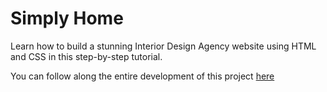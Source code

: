 # Simply Home
Learn how to build a stunning Interior Design Agency website using HTML and CSS in this step-by-step tutorial.

You can follow along the entire development of this project <a href="https://www.youtube.com/watch?v=6y7Lr8AaoW0" target="_blank">here</a>